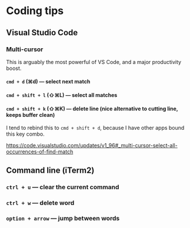 # Coding tips

## Visual Studio Code

### Multi-cursor

This is arguably the most powerful of VS Code, and a major productivity boost.

#### `cmd + d` (⌘d) — select next match

#### `cmd + shift + l` (⇧⌘L) — select all matches

#### `cmd + shift + k` (⇧⌘K) — delete line (nice alternative to cutting line, keeps buffer clean)

I tend to rebind this to `cmd + shift + d`, because I have other apps bound this key combo.

https://code.visualstudio.com/updates/v1_96#_multi-cursor-select-all-occurrences-of-find-match

## Command line (iTerm2)

### `ctrl + u` — clear the current command

### `ctrl + w` — delete word

### `option + arrow` — jump between words

